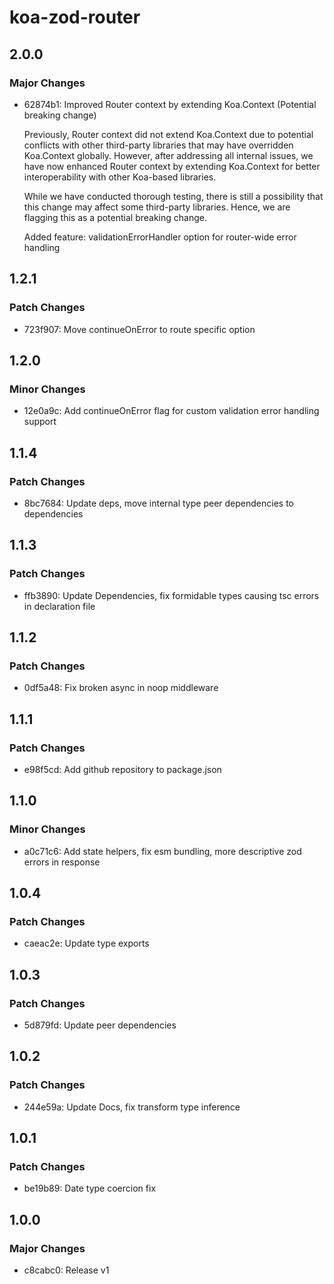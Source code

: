 # koa-zod-router

## 2.0.0

### Major Changes

- 62874b1: Improved Router context by extending Koa.Context (Potential breaking change)

  Previously, Router context did not extend Koa.Context due to potential conflicts with other third-party libraries that may have overridden Koa.Context globally. However, after addressing all internal issues, we have now enhanced Router context by extending Koa.Context for better interoperability with other Koa-based libraries.

  While we have conducted thorough testing, there is still a possibility that this change may affect some third-party libraries. Hence, we are flagging this as a potential breaking change.

  Added feature: validationErrorHandler option for router-wide error handling

## 1.2.1

### Patch Changes

- 723f907: Move continueOnError to route specific option

## 1.2.0

### Minor Changes

- 12e0a9c: Add continueOnError flag for custom validation error handling support

## 1.1.4

### Patch Changes

- 8bc7684: Update deps, move internal type peer dependencies to dependencies

## 1.1.3

### Patch Changes

- ffb3890: Update Dependencies, fix formidable types causing tsc errors in declaration file

## 1.1.2

### Patch Changes

- 0df5a48: Fix broken async in noop middleware

## 1.1.1

### Patch Changes

- e98f5cd: Add github repository to package.json

## 1.1.0

### Minor Changes

- a0c71c6: Add state helpers, fix esm bundling, more descriptive zod errors in response

## 1.0.4

### Patch Changes

- caeac2e: Update type exports

## 1.0.3

### Patch Changes

- 5d879fd: Update peer dependencies

## 1.0.2

### Patch Changes

- 244e59a: Update Docs, fix transform type inference

## 1.0.1

### Patch Changes

- be19b89: Date type coercion fix

## 1.0.0

### Major Changes

- c8cabc0: Release v1

